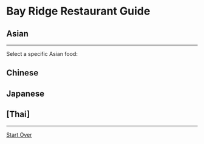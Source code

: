 # Bay Ridge Restaurant Guide
## Asian
---
Select a specific Asian food:
## Chinese 
## Japanese
## [Thai]
---
[Start Over](../home.md)